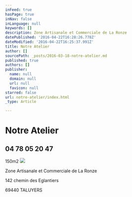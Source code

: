 ```yaml
---
inFeed: true
hasPage: true
inNav: false
inLanguage: null
keywords: []
description: Zone Artisanale et Commerciale de La Ronze
datePublished: '2016-04-22T16:28:26.778Z'
dateModified: '2016-04-22T16:25:37.991Z'
title: Notre Atelier
author: []
sourcePath: _posts/2016-03-18-notre-atelier.md
published: true
authors: []
publisher:
  name: null
  domain: null
  url: null
  favicon: null
starred: false
url: notre-atelier/index.html
_type: Article

---
```

# Notre Atelier

## 04 78 05 20 47

150m2 ![](https://the-grid-user-content.s3-us-west-2.amazonaws.com/ececb696-eb01-449b-b308-601086a245ee.jpg)

Zone Artisanale et Commerciale de La Ronze

142 chemin des Eglantiers

69440 TALUYERS